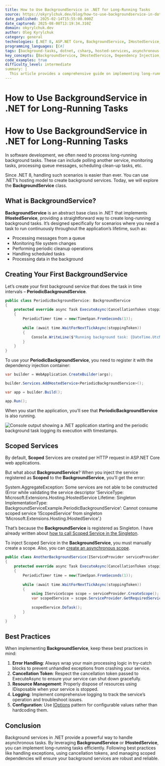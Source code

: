 ```yaml
---
title: How to Use BackgroundService in .NET for Long-Running Tasks
source: https://okyrylchuk.dev/blog/how-to-use-backgroundservice-in-dotnet-for-long-running-tasks/
date_published: 2025-02-14T15:55:00.000Z
date_captured: 2025-08-08T13:19:34.310Z
domain: okyrylchuk.dev
author: Oleg Kyrylchuk
category: general
technologies: [.NET 8, ASP.NET Core, BackgroundService, IHostedService, Dependency Injection, IOptions]
programming_languages: [C#]
tags: [background-tasks, dotnet, csharp, hosted-services, asynchronous-programming, dependency-injection, long-running-tasks, service-lifetimes, best-practices]
key_concepts: [BackgroundService, IHostedService, Dependency Injection, Service Lifetimes, Asynchronous Programming, Cancellation Token, Resource Management, Error Handling, IOptions Pattern]
code_examples: true
difficulty_level: intermediate
summary: |
  This article provides a comprehensive guide on implementing long-running background tasks in .NET using the `BackgroundService` class, available since .NET 8. It explains what `BackgroundService` is and how it simplifies continuous operations by implementing `IHostedService`. The post includes practical C# code examples demonstrating how to create and register a periodic background service. A crucial section addresses the common challenge of correctly injecting and consuming scoped services within a singleton `BackgroundService`, offering a solution using manual scope creation. Finally, it outlines essential best practices for building robust and reliable background services, covering error handling, cancellation, resource management, logging, and configuration.
---
```

# How to Use BackgroundService in .NET for Long-Running Tasks

# How to Use BackgroundService in .NET for Long-Running Tasks

In software development, we often need to process long-running background tasks. These can include polling another service, monitoring tasks, processing queue messages, scheduling clean-up tasks, etc.

Since .NET 8, handling such scenarios is easier than ever. You can use .NET’s hosting model to create background services. Today, we will explore the **BackgroundService** class.

## **What is BackgroundService?**

**BackgroundService** is an abstract base class in .NET that implements **IHostedService**, providing a straightforward way to create long-running background tasks. It’s designed specifically for scenarios where you need a task to run continuously throughout the application’s lifetime, such as:

*   Processing messages from a queue
*   Monitoring file system changes
*   Performing periodic cleanup operations
*   Handling scheduled tasks
*   Processing data in the background

## **Creating Your First BackgroundService**

Let’s create your first background service that does the task in time intervals – **PeriodicBackgroundService**.

```csharp
public class PeriodicBackgroundService: BackgroundService
{
    protected override async Task ExecuteAsync(CancellationToken stoppingToken)
    {
        PeriodicTimer time = new(TimeSpan.FromSeconds(1));
        
        while (await time.WaitForNextTickAsync(stoppingToken))
        {
            Console.WriteLine($"Running background task: {DateTime.UtcNow}");
        }
    }
}
```

To use your **PeriodicBackgroundService**, you need to register it with the dependency injection container:

```csharp
var builder = WebApplication.CreateBuilder(args);

builder.Services.AddHostedService<PeriodicBackgroundService>();

var app = builder.Build();

app.Run();
```

When you start the application, you’ll see that **PeriodicBackgroundService** is also running.

![Console output showing a .NET application starting and the periodic background task logging its execution with timestamps.](https://okyrylchuk.dev/wp-content/uploads/2025/02/output-png.avif "output")

## **Scoped Services**

By default, **Scoped** Services are created per HTTP request in ASP.NET Core web applications.

But what about **BackgroundService**? When you inject the service registered as **Scoped** to the **BackgroundService**, you’ll get the error:

System.AggregateException: Some services are not able to be constructed (Error while validating the service descriptor ‘ServiceType: Microsoft.Extensions.Hosting.IHostedService Lifetime: Singleton ImplementationType: BackgroundServiceExample.PeriodicBackgroundService’: Cannot consume scoped service ‘IScopedService’ from singleton ‘Microsoft.Extensions.Hosting.IHostedService’.)

That’s because the **BackgroundService** is registered as Singleton. I have already written about [how to call Scoped Service in the Singleton](/blog/service-lifetimes-in-dotnet).

To inject Scoped Service in the **BackgroundService**, you must manually create a scope. Also, you can [create an asynchronous scope](/blog/how-to-release-unmanaged-resources-asynchronously-in-dotnet/).

```csharp
public class AnotherBackgroundService(IServiceProvider serviceProvider): BackgroundService
{
    protected override async Task ExecuteAsync(CancellationToken stoppingToken)
    {
        PeriodicTimer time = new(TimeSpan.FromSeconds(1));
        
        while (await time.WaitForNextTickAsync(stoppingToken))
        {
            using IServiceScope scope = serviceProvider.CreateScope();
            var scopedService = scope.ServiceProvider.GetRequiredService<IScopedService>();
            
            scopedService.DoTask();
        }
    }
}
```

## **Best Practices**

When implementing **BackgroundService**, keep these best practices in mind:

1.  **Error Handling**: Always wrap your main processing logic in try-catch blocks to prevent unhandled exceptions from crashing your service.
2.  **Cancellation Token**: Respect the cancellation token passed to ExecuteAsync to ensure your service can shut down gracefully.
3.  **Resource Management**: Properly dispose of resources using IDisposable when your service is stopped.
4.  **Logging**: Implement comprehensive logging to track the service’s operation and troubleshoot issues.
5.  **Configuration**: Use [IOptions](/blog/how-to-handle-options-in-asp-net-core-better/) pattern for configurable values rather than hardcoding them.

## **Conclusion**

Background services in .NET provide a powerful way to handle asynchronous tasks. By leveraging **BackgroundService** or **IHostedService**, you can implement long-running tasks efficiently. Following best practices like handling exceptions, using cancellation tokens, and managing scoped dependencies will ensure your background services are robust and reliable.